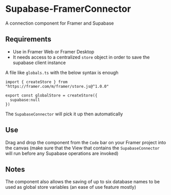 # Supabase-FramerConnector
A connection component for Framer and Supabase

## Requirements

- Use in Framer Web or Framer Desktop
- It needs access to a centralized `store` object in order to save the supabase client instance

A file like `globals.ts` with the below syntax is enough
```
import { createStore } from "https://framer.com/m/framer/store.js@^1.0.0"

export const globalStore = createStore({
  supabase:null
})
```
The `SupabaseConnector` will pick it up then automatically


## Use

Drag and drop the component from the `Code` bar on your Framer project into the canvas (make sure that the View that contains the `SupabaseConnector` will run before any Supabase operations are invoked)

## Notes

The component also allows the saving of up to six database names to be used as global store variables (an ease of use feature mostly)
